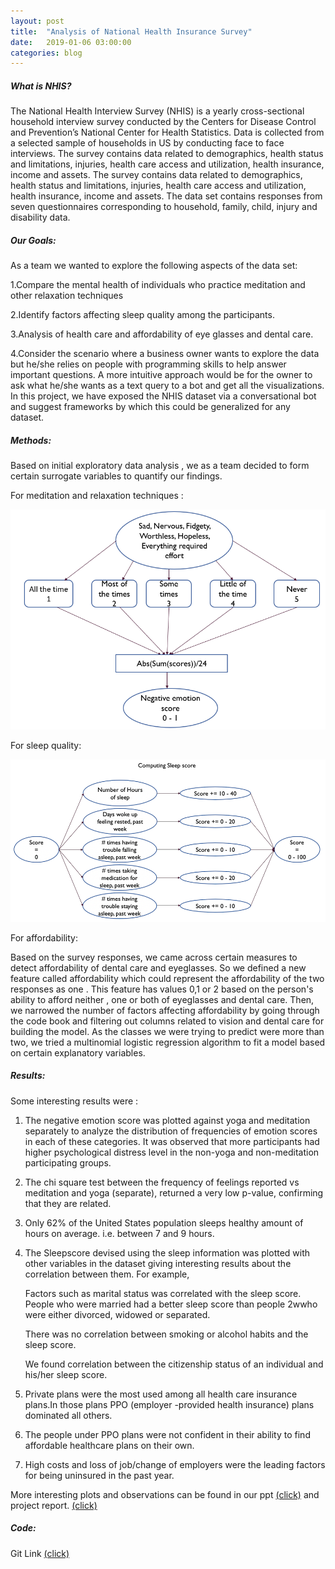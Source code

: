 ```yaml
---
layout: post
title:  "Analysis of National Health Insurance Survey"
date:   2019-01-06 03:00:00
categories: blog
---
```


##### What is NHIS?

The National Health Interview Survey (NHIS) is a yearly cross-sectional household interview
survey conducted by the Centers for Disease Control and Prevention’s National Center for
Health Statistics. Data is collected from a selected sample of households in US by conducting
face to face interviews. The survey contains data related to demographics, health status and
limitations, injuries, health care access and utilization, health insurance, income and assets.
The survey contains data related to demographics, health status and
limitations, injuries, health care access and utilization, health insurance, income and assets.
The data set contains responses from seven questionnaires corresponding to household, family,
child, injury and disability data.

##### Our Goals:

As a team we wanted to explore the following aspects of the data set:

1.Compare the mental health of individuals who practice meditation and other relaxation
  techniques

2.Identify factors affecting sleep quality among the participants.

3.Analysis of health care and affordability of eye glasses and dental care.

4.Consider the scenario where a business owner wants to explore the data but he/she relies on people with programming skills to help       answer important questions. A more intuitive approach would be for the owner to ask what he/she wants as a text query to a bot and       get all the visualizations. In this project, we have exposed the NHIS dataset via a conversational bot and suggest frameworks by         which this could be generalized for any dataset.

##### Methods:

Based on initial exploratory data analysis , we as a team decided to form certain surrogate variables to quantify our findings.

For meditation and relaxation techniques :
<div class ="honeycombpic">
<img src="https://github.com/parihardeepanshu/parihardeepanshu.github.io/blob/master/assets/img/nhis-yoga.png?raw=true"/>
</div> 

For sleep quality:
<div class ="honeycombpic2">
<img src="https://github.com/parihardeepanshu/parihardeepanshu.github.io/blob/master/assets/img/nhis-sleep.png?raw=true"/>
</div>

For affordability:
   
   Based on the survey responses, we came across certain measures to detect affordability of dental care and eyeglasses. So we defined a    new feature called affordability which could represent the affordability of the two responses as one . This feature has values 0,1 or    2 based on the person's ability to afford neither , one or both of eyeglasses and dental care. Then, we narrowed the number of          factors affecting affordability by going through the code book and filtering out columns related to vision and dental care for          building the model. As the classes we were trying to predict were more than two, we tried a multinomial logistic regression algorithm    to fit a model based on certain explanatory variables.

##### Results:

Some interesting results were :

1. The negative emotion score was plotted against yoga and meditation separately to analyze the distribution of frequencies of emotion     scores in each of these categories. It was observed that more participants had higher psychological distress level in the non-yoga
  and non-meditation participating groups.
  
2. The chi square test between the frequency of feelings reported vs meditation and yoga (separate), returned a very low p-value,          confirming that they are related.

3. Only 62% of the United States population sleeps healthy amount of hours on average. i.e. between 7 and 9 hours.

4. The Sleepscore devised using the sleep information was plotted with other variables in the dataset giving interesting results about      the correlation between them. For example,

   Factors such as marital status was correlated with the sleep score. People who were married had a better sleep score than people         2wwho were either divorced, widowed or separated.
 
   There was no correlation between smoking or alcohol habits and the sleep score.
 
   We found correlation between the citizenship status of an individual and his/her sleep score.

5. Private plans were the most used among all health care insurance plans.In those plans PPO (employer -provided health insurance)          plans dominated all others.

6. The people under PPO plans were not confident in their ability to find affordable healthcare plans on their own.

7. High costs and loss of job/change of employers were the leading factors for being uninsured
   in the past year.

More interesting plots and observations can be found in our ppt [(click)][link1] and project report. [(click)][link2]

[link1]:https://github.com/parihardeepanshu/nhis5110/blob/master/NHIS_Presentation.pptx
[link2]:https://github.com/parihardeepanshu/nhis5110/blob/master/NHIS_Report.pdf

##### Code:

Git Link [(click)][link3]

[link3]:https://github.com/parihardeepanshu/nhis5110
